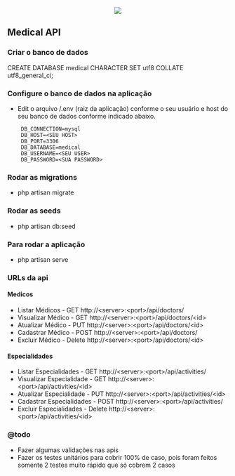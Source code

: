 <p align="center"><img src="https://laravel.com/assets/img/components/logo-laravel.svg"></p>


## Medical API

### Criar o banco de dados

CREATE DATABASE medical CHARACTER SET utf8 COLLATE utf8_general_ci;

### Configure o banco de dados na aplicação

 - Edit o arquivo /.env (raiz da aplicação) conforme o seu usuário e host do seu banco de dados conforme indicado abaixo. 
 
        DB_CONNECTION=mysql
        DB_HOST=<SEU HOST>
        DB_PORT=3306
        DB_DATABASE=medical
        DB_USERNAME=<SEU USER>
        DB_PASSWORD=<SUA PASSWORD>

### Rodar as migrations

 - php artisan migrate
 
### Rodar as seeds

 - php artisan db:seed

### Para rodar a aplicação

 - php artisan serve
 
### URLs da api

#### Medicos

 - Listar Médicos - GET http://&lt;server&gt;:&lt;port&gt;/api/doctors/
 - Visualizar Médico - GET http://&lt;server&gt;:&lt;port&gt;/api/doctors/&lt;id&gt;
 - Atualizar Médico - PUT http://&lt;server&gt;:&lt;port&gt;/api/doctors/&lt;id&gt;
 - Cadastrar Médico - POST http://&lt;server&gt;:&lt;port&gt;/api/doctors/
 - Excluir Médico - Delete http://&lt;server&gt;:&lt;port&gt;/api/doctors/&lt;id&gt;

#### Especialidades

 - Listar Especialidades - GET http://&lt;server&gt;:&lt;port&gt;/api/activities/
 - Visualizar Especialidade - GET http://&lt;server&gt;:&lt;port&gt;/api/activities/&lt;id&gt;
 - Atualizar Especialidade - PUT http://&lt;server&gt;:&lt;port&gt;/api/activities/&lt;id&gt;
 - Cadastrar Especialidades - POST http://&lt;server&gt;:&lt;port&gt;/api/activities/
 - Excluir Especialidades - Delete http://&lt;server&gt;:&lt;port&gt;/api/activities/&lt;id&gt;
 
### @todo
 
 - Fazer algumas validações nas apis
 - Fazer os testes unitários para cobrir 100% de caso, pois foram feitos somente 2 testes muito rápido que só cobrem 2 casos

